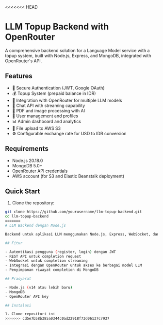 <<<<<<< HEAD
# LLM Topup Backend with OpenRouter

A comprehensive backend solution for a Language Model service with a topup system, built with Node.js, Express, and MongoDB, integrated with OpenRouter's API.

## Features

- 🔐 Secure Authentication (JWT, Google OAuth)
- 💰 Topup System (prepaid balance in IDR)
- 🤖 Integration with OpenRouter for multiple LLM models
- 💬 Chat API with streaming capability
- 📝 PDF and image processing with AI
- 👤 User management and profiles
- 📊 Admin dashboard and analytics
- 📂 File upload to AWS S3
- ⚙️ Configurable exchange rate for USD to IDR conversion

## Requirements

- Node.js 20.18.0
- MongoDB 5.0+
- OpenRouter API credentials
- AWS account (for S3 and Elastic Beanstalk deployment)

## Quick Start

1. Clone the repository:
```bash
git clone https://github.com/yourusername/llm-topup-backend.git
cd llm-topup-backend
=======
# LLM Backend dengan Node.js

Backend untuk aplikasi LLM menggunakan Node.js, Express, WebSocket, dan MongoDB, dengan integrasi OpenRouter API.

## Fitur

- Autentikasi pengguna (register, login) dengan JWT
- REST API untuk completion request
- WebSocket untuk completion streaming
- Integrasi dengan OpenRouter untuk akses ke berbagai model LLM
- Penyimpanan riwayat completion di MongoDB

## Prasyarat

- Node.js (v14 atau lebih baru)
- MongoDB
- OpenRouter API key

## Instalasi

1. Clone repositori ini
>>>>>>> cd5e7b58b385a0344c0ad22918f73d06137c7937
